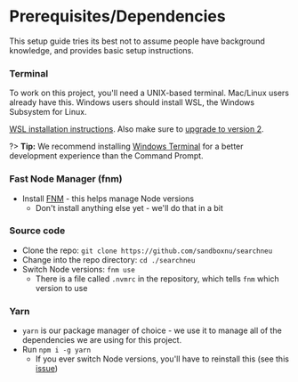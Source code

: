 # Prerequisites/Dependencies

This setup guide tries its best not to assume people have background knowledge, and provides basic setup instructions.

### Terminal

To work on this project, you\'ll need a UNIX-based terminal. Mac/Linux users already have this. Windows users should install WSL, the Windows Subsystem for Linux.

[WSL installation instructions](https://docs.microsoft.com/en-us/windows/wsl/install). Also make sure to [upgrade to version 2](https://docs.microsoft.com/en-us/windows/wsl/install#upgrade-version-from-wsl-1-to-wsl-2).

?> **Tip:** We recommend installing [Windows Terminal](https://docs.microsoft.com/en-us/windows/terminal/install) for a better development experience than the Command Prompt.

### Fast Node Manager (fnm)

- Install [FNM](https://github.com/Schniz/fnm) - this helps manage Node versions
  - Don't install anything else yet - we'll do that in a bit

### Source code

- Clone the repo: `git clone https://github.com/sandboxnu/searchneu`
- Change into the repo directory: `cd ./searchneu`
- Switch Node versions: `fnm use`
  - There is a file called `.nvmrc` in the repository, which tells `fnm` which version to use

### Yarn

- `yarn` is our package manager of choice - we use it to manage all of the dependencies we are using for this project.
- Run `npm i -g yarn`
  - If you ever switch Node versions, you'll have to reinstall this (see this [issue](https://github.com/Schniz/fnm/issues/109))
